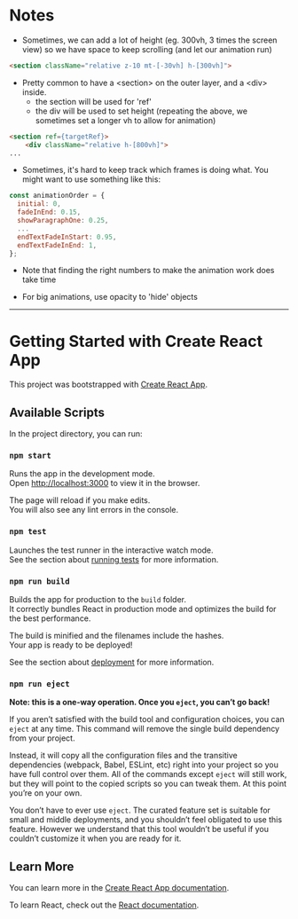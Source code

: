 # Notes

 - Sometimes, we can add a lot of height (eg. 300vh, 3 times the screen view) so we have space to keep scrolling (and let our animation run)
```html
<section className="relative z-10 mt-[-30vh] h-[300vh]">
```

 - Pretty common to have a \<section> on the outer layer, and a \<div> inside.
     - the section will be used for 'ref'
     - the div will be used to set height (repeating the above, we sometimes set a longer vh to allow for animation)
```html
<section ref={targetRef}>
    <div className="relative h-[800vh]">
...
```

 - Sometimes, it's hard to keep track which frames is doing what. You might want to use something like this:
```js
const animationOrder = {
  initial: 0,
  fadeInEnd: 0.15,
  showParagraphOne: 0.25,
  ...
  endTextFadeInStart: 0.95,
  endTextFadeInEnd: 1,
};
```

 - Note that finding the right numbers to make the animation work does take time

 - For big animations, use opacity to 'hide' objects

<hr>

# Getting Started with Create React App

This project was bootstrapped with [Create React App](https://github.com/facebook/create-react-app).

## Available Scripts

In the project directory, you can run:

### `npm start`

Runs the app in the development mode.\
Open [http://localhost:3000](http://localhost:3000) to view it in the browser.

The page will reload if you make edits.\
You will also see any lint errors in the console.

### `npm test`

Launches the test runner in the interactive watch mode.\
See the section about [running tests](https://facebook.github.io/create-react-app/docs/running-tests) for more information.

### `npm run build`

Builds the app for production to the `build` folder.\
It correctly bundles React in production mode and optimizes the build for the best performance.

The build is minified and the filenames include the hashes.\
Your app is ready to be deployed!

See the section about [deployment](https://facebook.github.io/create-react-app/docs/deployment) for more information.

### `npm run eject`

**Note: this is a one-way operation. Once you `eject`, you can’t go back!**

If you aren’t satisfied with the build tool and configuration choices, you can `eject` at any time. This command will remove the single build dependency from your project.

Instead, it will copy all the configuration files and the transitive dependencies (webpack, Babel, ESLint, etc) right into your project so you have full control over them. All of the commands except `eject` will still work, but they will point to the copied scripts so you can tweak them. At this point you’re on your own.

You don’t have to ever use `eject`. The curated feature set is suitable for small and middle deployments, and you shouldn’t feel obligated to use this feature. However we understand that this tool wouldn’t be useful if you couldn’t customize it when you are ready for it.

## Learn More

You can learn more in the [Create React App documentation](https://facebook.github.io/create-react-app/docs/getting-started).

To learn React, check out the [React documentation](https://reactjs.org/).
